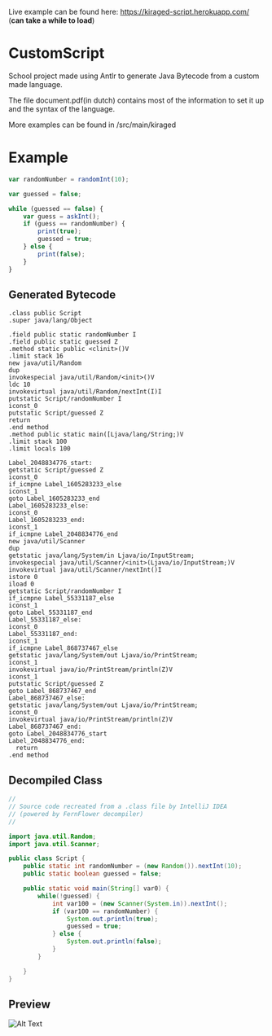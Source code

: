 Live example can be found here: https://kiraged-script.herokuapp.com/ (**can take a while to load**)

# CustomScript

School project made using Antlr to generate Java Bytecode from a custom made language.

The file document.pdf(in dutch) contains most of the information to set it up and the syntax of the language.

More examples can be found in /src/main/kiraged

# Example

```javascript
var randomNumber = randomInt(10);

var guessed = false;

while (guessed == false) {
    var guess = askInt();
    if (guess == randomNumber) {
        print(true);
        guessed = true;
    } else {
        print(false);
    }
}
```

## Generated Bytecode

```
.class public Script
.super java/lang/Object

.field public static randomNumber I
.field public static guessed Z
.method static public <clinit>()V
.limit stack 16
new java/util/Random
dup
invokespecial java/util/Random/<init>()V
ldc 10
invokevirtual java/util/Random/nextInt(I)I
putstatic Script/randomNumber I
iconst_0
putstatic Script/guessed Z
return
.end method
.method public static main([Ljava/lang/String;)V
.limit stack 100
.limit locals 100

Label_2048834776_start:
getstatic Script/guessed Z
iconst_0
if_icmpne Label_1605283233_else
iconst_1
goto Label_1605283233_end
Label_1605283233_else:
iconst_0
Label_1605283233_end:
iconst_1
if_icmpne Label_2048834776_end
new java/util/Scanner
dup
getstatic java/lang/System/in Ljava/io/InputStream;
invokespecial java/util/Scanner/<init>(Ljava/io/InputStream;)V
invokevirtual java/util/Scanner/nextInt()I
istore 0
iload 0
getstatic Script/randomNumber I
if_icmpne Label_55331187_else
iconst_1
goto Label_55331187_end
Label_55331187_else:
iconst_0
Label_55331187_end:
iconst_1
if_icmpne Label_868737467_else
getstatic java/lang/System/out Ljava/io/PrintStream;
iconst_1
invokevirtual java/io/PrintStream/println(Z)V
iconst_1
putstatic Script/guessed Z
goto Label_868737467_end
Label_868737467_else:
getstatic java/lang/System/out Ljava/io/PrintStream;
iconst_0
invokevirtual java/io/PrintStream/println(Z)V
Label_868737467_end:
goto Label_2048834776_start
Label_2048834776_end:
  return
.end method
```

## Decompiled Class

```java
//
// Source code recreated from a .class file by IntelliJ IDEA
// (powered by FernFlower decompiler)
//

import java.util.Random;
import java.util.Scanner;

public class Script {
    public static int randomNumber = (new Random()).nextInt(10);
    public static boolean guessed = false;

    public static void main(String[] var0) {
        while(!guessed) {
            int var100 = (new Scanner(System.in)).nextInt();
            if (var100 == randomNumber) {
                System.out.println(true);
                guessed = true;
            } else {
                System.out.println(false);
            }
        }

    }
}

```

## Preview

![Alt Text](https://i.imgur.com/68JhaHB.gif)

